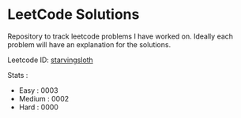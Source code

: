 # LeetCode Solutions

Repository to track leetcode problems I have worked on.
Ideally each problem will have an explanation for the solutions.

Leetcode ID: [starvingsloth](https://leetcode.com/starvingsloth/)

Stats :
* Easy		: 0003
* Medium 	: 0002
* Hard		: 0000
